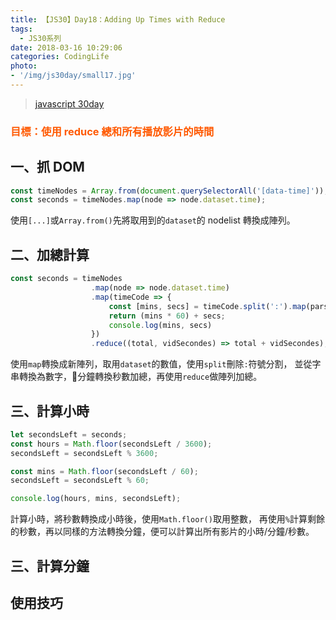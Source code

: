 ```yaml
---
title: 【JS30】Day18：Adding Up Times with Reduce
tags:
  - JS30系列
date: 2018-03-16 10:29:06
categories: CodingLife
photo:
- '/img/js30day/small17.jpg'
---
```


> [javascript 30day](https://javascript30.com/)

<!-- more -->

### <span style="color:#ff5900">目標：使用 reduce 總和所有播放影片的時間</span>

## 一、抓 DOM
```js
const timeNodes = Array.from(document.querySelectorAll('[data-time]'));
const seconds = timeNodes.map(node => node.dataset.time);
```
使用`[...]`或`Array.from()`先將取用到的`dataset`的 nodelist 轉換成陣列。

## 二、加總計算

```js
const seconds = timeNodes
                  .map(node => node.dataset.time)
                  .map(timeCode => {
                      const [mins, secs] = timeCode.split(':').map(parseFloat);
                      return (mins * 60) + secs;
                      console.log(mins, secs)
                  })
                  .reduce((total, vidSecondes) => total + vidSecondes);
```
使用`map`轉換成新陣列，取用`dataset`的數值，使用`split`刪除`:`符號分割，
並從字串轉換為數字，分鐘轉換秒數加總，再使用`reduce`做陣列加總。

## 三、計算小時

```js
let secondsLeft = seconds;
const hours = Math.floor(secondsLeft / 3600);
secondsLeft = secondsLeft % 3600;

const mins = Math.floor(secondsLeft / 60);
secondsLeft = secondsLeft % 60;

console.log(hours, mins, secondsLeft);
```
計算小時，將秒數轉換成小時後，使用`Math.floor()`取用整數，
再使用`%`計算剩餘的秒數，再以同樣的方法轉換分鐘，便可以計算出所有影片的小時/分鐘/秒數。

## 三、計算分鐘

## 使用技巧